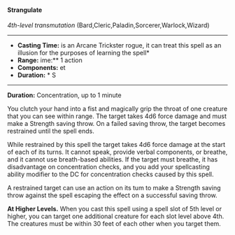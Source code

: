 #### Strangulate
*4th-level transmutation* (Bard,Cleric,Paladin,Sorcerer,Warlock,Wizard)
___
- **Casting Time:** is an Arcane Trickster rogue, it can treat this spell as an illusion for the purposes of learning the spell*
- **Range:** ime:** 1 action
- **Components:** et
- **Duration:** * S
---
**Duration:** Concentration, up to 1 minute

You clutch your hand into a fist and magically grip the throat of one creature that you can see within range. The target takes 4d6 force damage and must make a Strength saving throw. On a failed saving throw, the target becomes restrained until the spell ends.

While restrained by this spell the target takes 4d6 force damage at the start of each of its turns. It cannot speak, provide verbal components, or breathe, and it cannot use breath-based abilities. If the target must breathe, it has disadvantage on concentration checks, and you add your spellcasting ability modifier to the DC for concentration checks caused by this spell.

A restrained target can use an action on its tum to make a Strength saving throw against the spell escaping the effect on a successful saving throw.

**At Higher Levels.** When you cast this spell using a spell slot of 5th level or higher, you can target one additional creature for each slot level above 4th. The creatures must be within 30 feet of each other when you target them.
